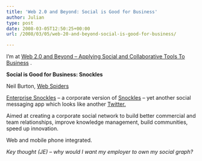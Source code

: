 ```yaml
---
title: 'Web 2.0 and Beyond: Social is Good for Business'
author: Julian
type: post
date: 2008-03-05T12:50:25+00:00
url: /2008/03/05/web-20-and-beyond-social-is-good-for-business/

---
```

I’m at [Web 2.0 and Beyond &#8211; Applying Social and Collaborative Tools To Business][1] .

**Social is Good for Business: Snockles** 

Neil Burton, [Web Spiders][2]

[Enterprise Snockles][3] &#8211; a corporate version of [Snockles][4] &#8211; yet another social messaging app which looks like another [Twitter.][5] 

Aimed at creating a corporate social network to build better commercial and team relationships, improve knowledge management, build communities, speed up innovation.

Web and mobile phone integrated.

_Key thought (JE) &#8211; why would I want my employer to own my social graph?_

 [1]: https://www.focusbiz.co.uk/conferences/web2.0/
 [2]: https://www.webspiders.com/en/index.asp
 [3]: https://enterprise.snockles.com/
 [4]: https://www.snockles.com/
 [5]: https://www.twitter.com